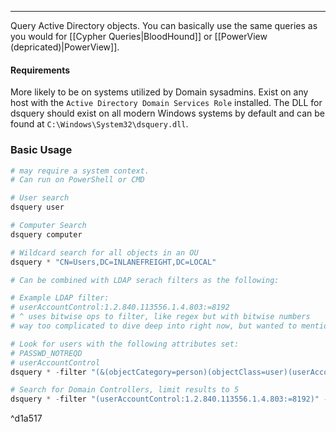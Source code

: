 -- -
Query Active Directory objects. You can basically use the same queries as you would for [[Cypher Queries|BloodHound]] or [[PowerView (depricated)|PowerView]]. 
#### Requirements
More likely to be on systems utilized by Domain sysadmins. Exist on any host with the `Active Directory Domain Services Role` installed. The DLL for dsquery should exist on all modern Windows systems by default and can be found at `C:\Windows\System32\dsquery.dll`.
### Basic Usage
```powershell
# may require a system context.
# Can run on PowerShell or CMD

# User search
dsquery user

# Computer Search
dsquery computer

# Wildcard search for all objects in an OU
dsquery * "CN=Users,DC=INLANEFREIGHT,DC=LOCAL"

# Can be combined with LDAP serach filters as the following:

# Example LDAP filter:
# userAccountControl:1.2.840.113556.1.4.803:=8192
# ^ uses bitwise ops to filter, like regex but with bitwise numbers
# way too complicated to dive deep into right now, but wanted to mention it here so if I need to dive into this, I can. 

# Look for users with the following attributes set:
# PASSWD_NOTREQD
# userAccountControl
dsquery * -filter "(&(objectCategory=person)(objectClass=user)(userAccountControl:1.2.840.113556.1.4.803:=32))" -attr distinguishedName userAccountControl

# Search for Domain Controllers, limit results to 5
dsquery * -filter "(userAccountControl:1.2.840.113556.1.4.803:=8192)" -limit 5 -attr sAMAccountName
```

^d1a517

